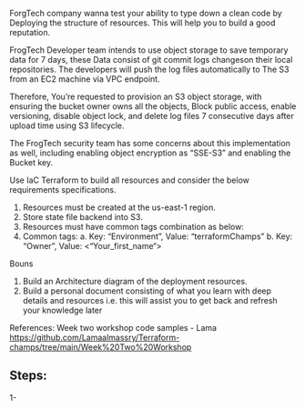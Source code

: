 ForgTech company wanna test your ability to type down a clean code by Deploying 
the structure of resources. This will help you to build a good reputation.

FrogTech Developer team intends to use object storage to save temporary data for 
7 days, these Data consist of git commit logs changeson their local repositories. 
The developers will push the log files automatically to The S3 from an EC2 machine 
via VPC endpoint.

Therefore, You’re requested to provision an S3 object storage, with ensuring the 
bucket owner owns all the objects, Block public access, enable versioning, disable 
object lock, and delete log files 7 consecutive days after upload time using S3 
lifecycle.

The FrogTech security team has some concerns about this implementation as well, 
including enabling object encryption as “SSE-S3” and enabling the Bucket key.

Use IaC Terraform to build all resources and consider the below requirements 
specifications.
1. Resources must be created at the us-east-1 region.
2. Store state file backend into S3.
3. Resources must have common tags combination as below:
4. Common tags:
    a. Key: “Environment”, Value: “terraformChamps”
    b. Key: “Owner”, Value: <“Your_first_name“>

Bouns

1. Build an Architecture diagram of the deployment resources.
2. Build a personal document consisting of what you learn with deep details and 
   resources i.e. this will assist you to get back and refresh your knowledge 
   later

References:
Week two workshop code samples - Lama
https://github.com/Lamaalmassry/Terraform-champs/tree/main/Week%20Two%20Workshop

Steps:
------
1-